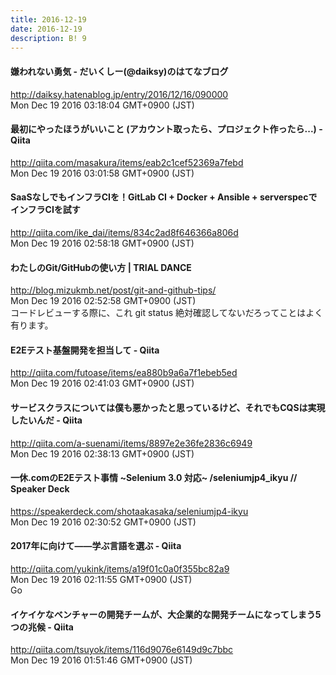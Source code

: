 ```yaml
---
title: 2016-12-19
date: 2016-12-19
description: B! 9
---
```


#### 嫌われない勇気 - だいくしー(@daiksy)のはてなブログ
http://daiksy.hatenablog.jp/entry/2016/12/16/090000<br>
Mon Dec 19 2016 03:18:04 GMT+0900 (JST)<br>


#### 最初にやったほうがいいこと (アカウント取ったら、プロジェクト作ったら...) - Qiita
http://qiita.com/masakura/items/eab2c1cef52369a7febd<br>
Mon Dec 19 2016 03:01:58 GMT+0900 (JST)<br>


#### SaaSなしでもインフラCIを！GitLab CI + Docker + Ansible + serverspecでインフラCIを試す
http://qiita.com/ike_dai/items/834c2ad8f646366a806d<br>
Mon Dec 19 2016 02:58:18 GMT+0900 (JST)<br>


#### わたしのGit/GitHubの使い方 | TRIAL DANCE
http://blog.mizukmb.net/post/git-and-github-tips/<br>
Mon Dec 19 2016 02:52:58 GMT+0900 (JST)<br>
コードレビューする際に、これ git status   絶対確認してないだろってことはよく有ります。


#### E2Eテスト基盤開発を担当して - Qiita
http://qiita.com/futoase/items/ea880b9a6a7f1ebeb5ed<br>
Mon Dec 19 2016 02:41:03 GMT+0900 (JST)<br>


#### サービスクラスについては僕も悪かったと思っているけど、それでもCQSは実現したいんだ - Qiita
http://qiita.com/a-suenami/items/8897e2e36fe2836c6949<br>
Mon Dec 19 2016 02:38:13 GMT+0900 (JST)<br>


#### 一休.comのE2Eテスト事情 ~Selenium 3.0 対応~ /seleniumjp4_ikyu // Speaker Deck
https://speakerdeck.com/shotaakasaka/seleniumjp4-ikyu<br>
Mon Dec 19 2016 02:30:52 GMT+0900 (JST)<br>


#### 2017年に向けて——学ぶ言語を選ぶ - Qiita
http://qiita.com/yukink/items/a19f01c0a0f355bc82a9<br>
Mon Dec 19 2016 02:11:55 GMT+0900 (JST)<br>
Go


#### イケイケなベンチャーの開発チームが、大企業的な開発チームになってしまう5つの兆候 - Qiita
http://qiita.com/tsuyok/items/116d9076e6149d9c7bbc<br>
Mon Dec 19 2016 01:51:46 GMT+0900 (JST)<br>


